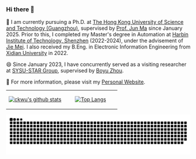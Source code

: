 ### Hi there 👋
🔭 I am currently pursuing a Ph.D. at [The Hong Kong University of Science and Technology (Guangzhou)](https://www.hkust-gz.edu.cn/), supervised by [Prof. Jun Ma](https://scholar.google.com/citations?user=8VepsVAAAAAJ&hl) since January 2025. Prior to this, I completed my Master's degree in Automation at [Harbin Institute of Technology, Shenzhen](http://en.hitsz.edu.cn) (2022-2024), under the advisement of [Jie Mei](https://scholar.google.com/citations?user=tyQm5IkAAAAJ&hl). I also received my B.Eng. in Electronic Information Engineering from [Xidian University](http://english.ee.xidian.edu.cn/index.html) in 2022.  

😄 Since January 2023, I have concurrently served as a visiting researcher at [SYSU-STAR Group](https://robotics-star.com/), supervised by [Boyu Zhou](https://scholar.google.com/citations?user=-fnyGY4AAAAJ).

💬 For more information, please visit my [Personal Website](https://chengkaiwu.me/).

<!--
👯 I am actively seeking PhD opportunities in robotics, with a special focus on motion planning, commencing in Spring 2025.
-->

<!--
**CK1201/CK1201** is a ✨ _special_ ✨ repository because its `README.md` (this file) appears on your GitHub profile.

Here are some ideas to get you started:

- 🔭 I’m currently working on ...
- 🌱 I’m currently learning ...
- 👯 I’m looking to collaborate on ...
- 🤔 I’m looking for help with ...
- 💬 Ask me about ...
- 📫 How to reach me: ...
- 😄 Pronouns: ...
- ⚡ Fun fact: ...
-->
<table><tr><td align="center" width="52%">
  
[![ckwu's github stats](https://github-readme-stats.vercel.app/api?username=CK1201&show_icons=true&count_private=true)](https://github.com/CK1201/)
  
</td><td align="center" width="48%">
  
[![Top Langs](https://github-readme-stats.vercel.app/api/top-langs/?username=CK1201&layout=compact&show_icons=true)](https://github.com/CK1201/github-readme-stats)
  
</td></tr></table>

<picture>
  <source media="(prefers-color-scheme: dark)" srcset="https://raw.githubusercontent.com/CK1201/CK1201/output/github-contribution-grid-snake-dark.svg">
  <source media="(prefers-color-scheme: light)" srcset="https://raw.githubusercontent.com/CK1201/CK1201/output/github-contribution-grid-snake.svg">
  <img alt="github contribution grid snake animation" src="https://raw.githubusercontent.com/CK1201/CK1201/output/github-contribution-grid-snake.svg">
</picture>

